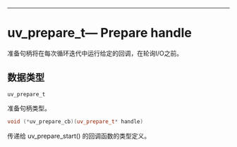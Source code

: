 
---

# uv\_prepare\_t— Prepare handle

准备句柄将在每次循环迭代中运行给定的回调，在轮询I/O之前。

## 数据类型

```
uv_prepare_t
```

准备句柄类型。

```cpp
void (*uv_prepare_cb)(uv_prepare_t* handle)
```

传递给 uv\_prepare\_start\(\) 的回调函数的类型定义。



